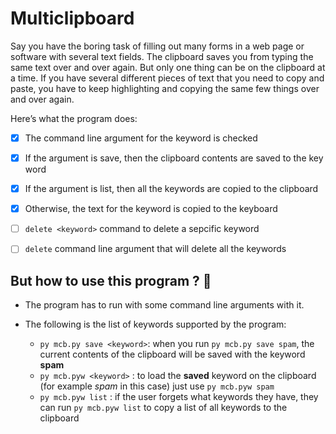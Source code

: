 # Multiclipboard

Say you have the boring task of filling out many forms in a web page or software with several text fields. The clipboard saves you from typing the same text over and over again. But only one thing can be on the clipboard at a time. If you have several different pieces of text that you need to copy and paste, you have to keep highlighting and copying the same few things over and over again.

Here’s what the program does:

 - [x] The command line argument for the keyword is checked
 
 - [x] If the argument is save, then the clipboard contents are saved to the key word
 
 - [x] If the argument is list, then all the keywords are copied to the clipboard
 
 - [x] Otherwise, the text for the keyword is copied to the keyboard

 - [ ] ```delete <keyword>``` command to delete a sepcific keyword
 
 - [ ] ```delete``` command line argument that will delete all the keywords

## But how to use this program ? 🧐

- The program has to run with some command line arguments with it.

- The following is the list of keywords supported by the program:
  - ```py mcb.py save <keyword>```: when you run ```py mcb.py save spam```, the current contents of the clipboard will be saved with the keyword **spam**
  - ```py mcb.pyw <keyword>``` : to load the **saved** keyword on the clipboard (for example *spam* in this case) just use ```py mcb.pyw spam```
  - ```py mcb.pyw list``` : if the user forgets what keywords they have, they can run ```py mcb.pyw list``` to copy a list of all keywords to the clipboard

